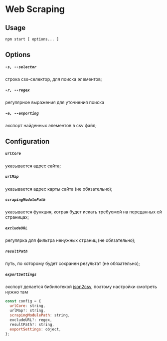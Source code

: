 Web Scraping
=============

## Usage
 
```sh
npm start [ options... ]
```
## Options


##### `-s, --selector` 
строка css-селектор, для поиска элементов;
##### `-r, --regex`
регулярное выражения для уточнения поиска
##### `-e, --exporting`
экспорт найденных элементов в csv файл;
  
## Configuration

##### `urlCore`
указывается адрес сайта;
 
##### `urlMap`
указывается адрес карты сайта (не обязательно);

##### `scrapingModulePath`
указывается функция, котрая будет искать требуемой на переданных ей страницах;

##### `excludeURL`
регулярка для фильтра ненужных страниц (не обязательно);

##### `resultPath`
путь, по которому будет сохранен результат (не обязательно);

##### `exportSettings`
экспорт делается бибилотекой [json2csv](https://www.npmjs.com/package/json2csv), поэтому настройки смотреть нужно там
 
 ```js
 const config = {
   urlCore: string,
   urlMap?: string,
   scrapingModulePath: string,
   excludeURL?: regex,
   resultPath?: string,
   exportSettings: object,
 };
 ```
